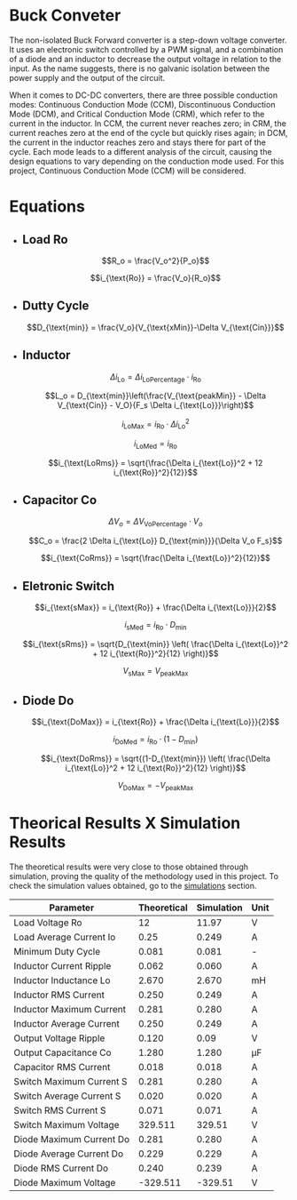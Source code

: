 # Buck Conveter

The non-isolated Buck Forward converter is a step-down voltage converter. It uses an electronic switch controlled by a PWM signal, and a combination of a diode and an inductor to decrease the output voltage in relation to the input. As the name suggests, there is no galvanic isolation between the power supply and the output of the circuit.

When it comes to DC-DC converters, there are three possible conduction modes: Continuous Conduction Mode (CCM), Discontinuous Conduction Mode (DCM), and Critical Conduction Mode (CRM), which refer to the current in the inductor. In CCM, the current never reaches zero; in CRM, the current reaches zero at the end of the cycle but quickly rises again; in DCM, the current in the inductor reaches zero and stays there for part of the cycle. Each mode leads to a different analysis of the circuit, causing the design equations to vary depending on the conduction mode used. For this project, Continuous Conduction Mode (CCM) will be considered.

# Equations

* ## Load Ro
    $$R_o = \frac{V_o^2}{P_o}$$

    $$i_{\text{Ro}} = \frac{V_o}{R_o}$$
* ## Dutty Cycle
    $$D_{\text{min}} = \frac{V_o}{V_{\text{xMin}}-\Delta V_{\text{Cin}}}$$
* ## Inductor 
    $$\Delta i_{\text{Lo}} = \Delta i_{\text{LoPercentage}} \cdot i_{\text{Ro}}$$

    $$L_o = D_{\text{min}}\left(\frac{V_{\text{peakMin}} - \Delta V_{\text{Cin}} - V_O}{F_s \Delta i_{\text{Lo}}}\right)$$

    $$i_{\text{LoMax}} = i_{\text{Ro}} \cdot \Delta i_{\text{Lo}}^2$$

    $$i_{\text{LoMed}} = i_{\text{Ro}}$$

    $$i_{\text{LoRms}} = \sqrt{\frac{\Delta i_{\text{Lo}}^2 + 12 i_{\text{Ro}}^2}{12}}$$
* ## Capacitor Co
    $$\Delta V_o = \Delta V_{\text{VoPercentage}}\cdot V_o$$

    $$C_o = \frac{2 \Delta i_{\text{Lo}} D_{\text{min}}}{\Delta V_o F_s}$$

    $$i_{\text{CoRms}} = \sqrt{\frac{\Delta i_{\text{Lo}}^2}{12}}$$
* ## Eletronic Switch
    $$i_{\text{sMax}} = i_{\text{Ro}} + \frac{\Delta i_{\text{Lo}}}{2}$$

    $$i_{\text{sMed}} = i_{\text{Ro}} \cdot D_{\text{min}}$$

    $$i_{\text{sRms}} = \sqrt{D_{\text{min}} \left( \frac{\Delta i_{\text{Lo}}^2 + 12 i_{\text{Ro}}^2}{12} \right)}$$

    $$V_{\text{sMax}} = V_{\text{peakMax}}$$
* ## Diode Do
    $$i_{\text{DoMax}} = i_{\text{Ro}} + \frac{\Delta i_{\text{Lo}}}{2}$$

    $$i_{\text{DoMed}} = i_{\text{Ro}} \cdot (1 - D_{\text{min}})$$

    $$i_{\text{DoRms}} = \sqrt{(1-D_{\text{min}}) \left( \frac{\Delta i_{\text{Lo}}^2 + 12 i_{\text{Ro}}^2}{12} \right)}$$

    $$V_{\text{DoMax}} = -V_{\text{peakMax}}$$

# Theorical Results X Simulation Results

The theoretical results were very close to those obtained through simulation, proving the quality of the methodology used in this project. To check the simulation values obtained, go to the [simulations](../Simulations/BuckConverter.md) section.

<table align="center">
  <thead>
    <tr>
      <th><strong>Parameter</strong></th>
      <th><strong>Theoretical</strong></th>
      <th><strong>Simulation</strong></th>
      <th><strong>Unit</strong></th>
    </tr>
  </thead>
  <tbody>
    <tr>
      <td>Load Voltage Ro</td>
      <td>12</td>
      <td>11.97</td>
      <td>V</td>
    </tr>
    <tr>
      <td>Load Average Current Io</td>
      <td>0.25</td>
      <td>0.249</td>
      <td>A</td>
    </tr>
    <tr>
      <td>Minimum Duty Cycle</td>
      <td>0.081</td>
      <td>0.081</td>
      <td>-</td>
    </tr>
    <tr>
      <td>Inductor Current Ripple</td>
      <td>0.062</td>
      <td>0.060</td>
      <td>A</td>
    </tr>
    <tr>
      <td>Inductor Inductance Lo</td>
      <td>2.670</td>
      <td>2.670</td>
      <td>mH</td>
    </tr>
    <tr>
      <td>Inductor RMS Current</td>
      <td>0.250</td>
      <td>0.249</td>
      <td>A</td>
    </tr>
    <tr>
      <td>Inductor Maximum Current</td>
      <td>0.281</td>
      <td>0.280</td>
      <td>A</td>
    </tr>
    <tr>
      <td>Inductor Average Current</td>
      <td>0.250</td>
      <td>0.249</td>
      <td>A</td>
    </tr>
    <tr>
      <td>Output Voltage Ripple</td>
      <td>0.120</td>
      <td>0.09</td>
      <td>V</td>
    </tr>
    <tr>
      <td>Output Capacitance Co</td>
      <td>1.280</td>
      <td>1.280</td>
      <td>µF</td>
    </tr>
    <tr>
      <td>Capacitor RMS Current</td>
      <td>0.018</td>
      <td>0.018</td>
      <td>A</td>
    </tr>
    <tr>
      <td>Switch Maximum Current S</td>
      <td>0.281</td>
      <td>0.280</td>
      <td>A</td>
    </tr>
    <tr>
      <td>Switch Average Current S</td>
      <td>0.020</td>
      <td>0.020</td>
      <td>A</td>
    </tr>
    <tr>
      <td>Switch RMS Current S</td>
      <td>0.071</td>
      <td>0.071</td>
      <td>A</td>
    </tr>
    <tr>
      <td>Switch Maximum Voltage</td>
      <td>329.511</td>
      <td>329.51</td>
      <td>V</td>
    </tr>
    <tr>
      <td>Diode Maximum Current Do</td>
      <td>0.281</td>
      <td>0.280</td>
      <td>A</td>
    </tr>
    <tr>
      <td>Diode Average Current Do</td>
      <td>0.229</td>
      <td>0.229</td>
      <td>A</td>
    </tr>
    <tr>
      <td>Diode RMS Current Do</td>
      <td>0.240</td>
      <td>0.239</td>
      <td>A</td>
    </tr>
    <tr>
      <td>Diode Maximum Voltage</td>
      <td>-329.511</td>
      <td>-329.51</td>
      <td>V</td>
    </tr>
  </tbody>
</table>
